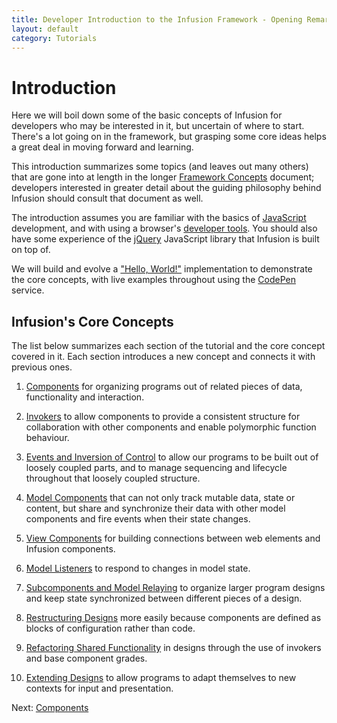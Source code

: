 ```yaml
---
title: Developer Introduction to the Infusion Framework - Opening Remarks
layout: default
category: Tutorials
---
```


<!-- _This page is still under construction. An archived version can be found on the
[Developer Introduction to the Infusion Framework](http://wiki.fluidproject.org/display/docs/Developer+Introduction+to+Infusion+Framework)
page of the [Infusion Documentation wiki](http://wiki.fluidproject.org/display/docs/Infusion+Documentation)._ -->

# Introduction

Here we will boil down some of the basic concepts of Infusion for developers who may be interested in it, but uncertain of where to start. There's a lot going on in the framework, but grasping some core ideas helps a great deal in moving forward and learning.

This introduction summarizes some topics (and leaves out many others) that are gone into at length in the longer [Framework Concepts](/infusion/development/FrameworkConcepts.md) document; developers interested in greater detail about the guiding philosophy behind Infusion should consult that document as well.

The introduction assumes you are familiar with the basics of [JavaScript](https://developer.mozilla.org/en-US/docs/Learn/JavaScript) development, and with using a browser's [developer tools](https://developer.mozilla.org/en-US/docs/Learn/Common_questions/What_are_browser_developer_tools). You should also have some experience of the [jQuery](https://jquery.com/) JavaScript library that Infusion is built on top of.

We will build and evolve a ["Hello, World!"](https://en.wikipedia.org/wiki/%22Hello,_World!%22_program) implementation to demonstrate the core concepts, with live examples throughout using the [CodePen](http://codepen.io/) service.

<!-- Todo
## Why Infusion
-->

## Infusion's Core Concepts

The list below summarizes each section of the tutorial and the core concept covered in it. Each section introduces a new concept and connects it with previous ones.

1. [Components](/tutorial-developerIntroduction/DeveloperIntroductionToInfusionFramework-Components.html) for organizing programs out of related pieces of data, functionality and interaction.

2. [Invokers](/tutorial-developerIntroduction/DeveloperIntroductionToInfusionFramework-Invokers.html) to allow components to provide a consistent structure for collaboration with other components and enable polymorphic function behaviour.

3. [Events and Inversion of Control](/tutorial-developerIntroduction/DeveloperIntroductionToInfusionFramework-EventsAndInversionOfControl.html) to allow our programs to be built out of loosely coupled parts, and to manage sequencing and lifecycle throughout that loosely coupled structure.

4. [Model Components](/tutorial-developerIntroduction/DeveloperIntroductionToInfusionFramework-ModelsAndModelComponents.html) that can not only track mutable data, state or content, but share and synchronize their data with other model components and fire events when their state changes.

5. [View Components](/tutorial-developerIntroduction/DeveloperIntroductionToInfusionFramework-ViewsAndViewComponents.html) for building connections between web elements and Infusion components.

6. [Model Listeners](/tutorial-developerIntroduction/DeveloperIntroductionToInfusionFramework-ListeningToModelChanges.html) to respond to changes in model state.

7. [Subcomponents and Model Relaying](/tutorial-developerIntroduction/DeveloperIntroductionToInfusionFramework-SubcomponentsAndModelRelaying.html) to organize larger program designs and keep state synchronized between different pieces of a design.

8. [Restructuring Designs](/tutorial-developerIntroduction/DeveloperIntroductionToInfusionFramework-RestructuringComponents.md) more easily because components are defined as blocks of configuration rather than code.

9. [Refactoring Shared Functionality](/tutorial-developerIntroduction/DeveloperIntroductionToInfusionFramework-PolymorphicInvokersAndRefactoring.html) in designs through the use of invokers and base component grades.

10. [Extending Designs](/tutorial-developerIntroduction/DeveloperIntroductionToInfusionFramework-ExtendingDesignsWithExistingComponents.md) to allow programs to adapt themselves to new contexts for input and presentation.

Next: [Components](/tutorial-developerIntroduction/DeveloperIntroductionToInfusionFramework-Components.html)
